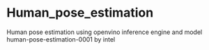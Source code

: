 # Human_pose_estimation
Human pose estimation using openvino inference engine and model human-pose-estimation-0001 by intel
